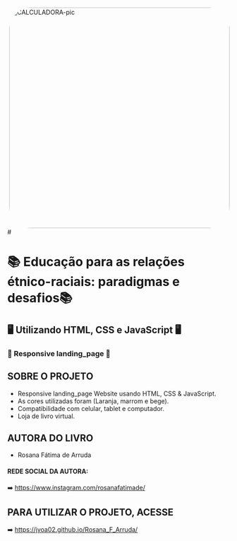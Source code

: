

#
<img align="right" alt="CALCULADORA-pic" height="500" style="border-radius:50px;" src="https://github.com/JVOA02/BookStore/blob/main/book.gif">
#

# 📚 Educação para as relações étnico-raciais: paradigmas e desafios📚 
## 🖥️ Utilizando HTML, CSS e JavaScript 🖥️
### 📱 Responsive landing_page 📱

## SOBRE O PROJETO
- Responsive landing_page Website usando HTML, CSS & JavaScript.
- As cores utilizadas foram (Laranja, marrom e bege).
- Compatibilidade com celular, tablet e computador.
- Loja de livro virtual.
## AUTORA DO LIVRO
- Rosana Fátima de Arruda
#### REDE SOCIAL DA AUTORA:
➡️ https://www.instagram.com/rosanafatimade/
## PARA UTILIZAR O PROJETO, ACESSE
➡️ https://jvoa02.github.io/Rosana_F_Arruda/
